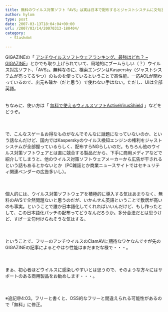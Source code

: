 ```yaml
---
title: 無料のウイルス対策ソフト「AVS」は実は日本で配布するとジャストシステムに文句言われるらしい。
author: hylom
type: post
date: 2007-03-13T18:04:04+00:00
url: /2007/03/14/20070313-180404/
category:
  - Slashdot

---
```

GIGAZINEの「 [アンチウイルスソフトウェアランキング、最強はどれ？ &#8211; GIGAZINE][1]」とかでも取り上げられていて、局地的にブームらしい（？）ウイルス対策ソフト、「AVS」。無料なのに、検索エンジンはKaspersky（ジャストシステムが売ってるやつ）のものを使っているということで高性能。一応AOLが関わっているので、出元も確か（だと思う）で使わない手はない。ただし、UIは全部英語。  
</br>   
ちなみに、使い方は「   [無料で使えるウィルスソフトActiveVirusShield][2] 」などをどうぞ。</br>  
</br>   
で、こんなスゲー＆お得なものがなんでそんなに話題になっていないのか、という話なんだけど、国内ではKasperskyのウイルス検知エンジンの権利をジャストシステムが全部握っているらしく、配布すらNGらしいのだ。もちろん他のウイルス対策ソフトウェアとは直に競合する製品だから、下手に商用メディアなどで紹介してしまうと、他のウイルス対策ソフトウェアメーカーから広告が干されるという話もあるとかないとか（PC雑誌とか商業ニュースサイトではセキュリティ関連ベンダーの広告多いし）。</br>  
</br>   
個人的には、ウイルス対策ソフトウェアを積極的に導入する気はあまりなく、無料のAVSで全然問題ないと思うのだが、いかんせん英語ということで敷居が高いのも事実。ということで誰か日本語化してくれればいいんだけど、もし作ったとして、この日本語化パッチの配布ってどうなんだろうか。多分合法だとは思うけど、すげー文句付けられそうな気はする。</br>  
</br>   
ということで、フリーのアンチウイルスのClamAVに期待なワケなんですが先のGIGAZINEの記事によるとやはり性能はまだまだな様で・・・。</br>  
</br>   
まぁ、初心者ほどウイルスに感染しやすいとは思うので、そのような方々にはサポートのある商用製品をお勧めします・・・。</br>  
</br>   
※追記@4:03。フリーと書くと、OSS的なフリーと間違えられる可能性があるので「無料」に修正。</br>

 [1]: http://gigazine.net/index.php?/news/comments/20060905_antivirus/
 [2]: http://pasoall.net/avs.htm
